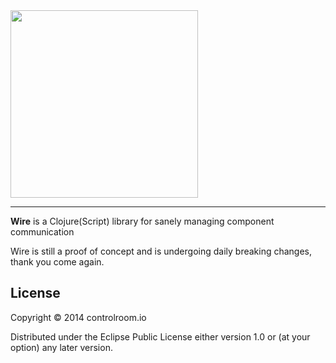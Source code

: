<img src="http://controlroom.io/images/wire-logo.png" width=300/>
<hr />

**Wire** is a Clojure(Script) library for sanely managing component
communication

Wire is still a proof of concept and is undergoing daily breaking changes, thank
you come again.

## License

Copyright © 2014 controlroom.io

Distributed under the Eclipse Public License either version 1.0 or (at
your option) any later version.
